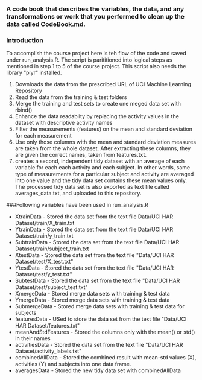 ### A code book that describes the variables, the data, and any transformations or work that you performed to clean up the data called CodeBook.md.

### Introduction

To accomplish the course project here is teh flow of the code and saved under run_analysis.R. The script is parititioned into logical steps as mentioned in step 1 to 5 of the course project. This script also needs the library "plyr" installed.

1. Downloads the data from the prescribed URL of UCI Machine Learning Repository 
2. Read the data from the training & test folders 
3. Merge the training and test sets to create one meged data set with rbind() 
4. Enhance the data readabilty by replacing the activity  values in the dataset with descriptive activity names
5. Filter the measurements (features) on the mean and standard deviation for each measurement
6. Use only those columns with the mean and standard deviation measures are taken from the whole dataset. After extracting these columns, they are given the correct names, taken from features.txt. 
7. creates a second, independent tidy dataset with an average of each variable for each each activity and each subject. In other words, same type of measurements for a particular subject and activity are averaged into one value and the tidy data set contains these mean values only. The processed tidy data set is also exported as text file called averages_data.txt, and uploaded to this repository.


###Following variables have been used in run_analysis.R

* XtrainData - Stored the data set from the text file Data/UCI HAR Dataset/train/X_train.txt
* YtrainData - Stored the data set from the text file Data/UCI HAR Dataset/train/y_train.txt
* SubtrainData - Stored the data set from the text file Data/UCI HAR Dataset/train/subject_train.txt
* XtestData - Stored the data set from the text file "Data/UCI HAR Dataset/test/X_test.txt"
* YtestData - Stored the data set from the text file  "Data/UCI HAR Dataset/test/y_test.txt"
* SubtestData - Stored the data set from the text file "Data/UCI HAR Dataset/test/subject_test.txt"
* XmergeData - Stored merge data sets with training & test data
* YmergeData - Stored merge data sets with training & test data 
* SubmergeData - Stored merge data sets with training & test data for subjects 
* featuresData - USed to store the data set from the text file "Data/UCI HAR Dataset/features.txt"
* meanAndStdFeatures - Stored the columns only with the mean() or std() in their names 
* activitiesData - Stored the data set from the text file "Data/UCI HAR Dataset/activity_labels.txt"
* combinedAllData - Stored the combined result with mean-std values (X), activities (Y) and subjects into one data frame.  
* averagesData - Stored the new tidy data set with combinedAllData
